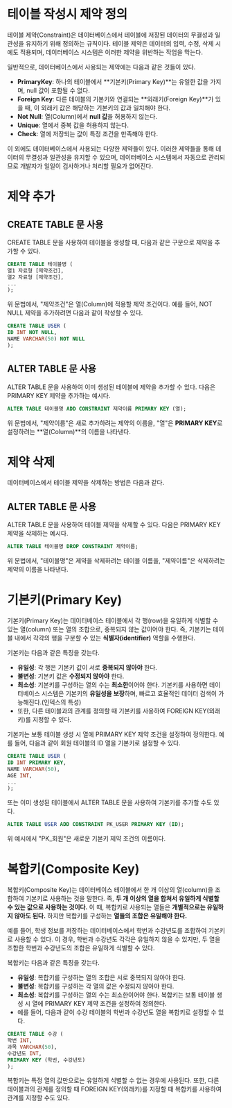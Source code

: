 # 테이블 작성시 제약 정의
테이블 제약(Constraint)은 데이터베이스에서 테이블에 저장된 데이터의 무결성과 일관성을 유지하기 위해 정의하는 규칙이다. 
테이블 제약은 데이터의 입력, 수정, 삭제 시에도 적용되며, 데이터베이스 시스템은 이러한 제약을 위반하는 작업을 막는다.

일반적으로, 데이터베이스에서 사용되는 제약에는 다음과 같은 것들이 있다.

* **PrimaryKey**: 하나의 테이블에서 **기본키(Primary Key)**는 유일한 값을 가지며, null 값이 포함될 수 없다.
* **Foreign Key**: 다른 테이블의 기본키와 연결되는 **외래키(Foreign Key)**가 있을 때, 이 외래키 값은 해당하는 기본키의 값과 일치해야 한다.
* **Not Null**: 열(Column)에서 **null 값**을 허용하지 않는다.
* **Unique**: 열에서 중복 값을 허용하지 않는다.
* **Check**: 열에 저장되는 값이 특정 조건을 만족해야 한다.

이 외에도 데이터베이스에서 사용되는 다양한 제약들이 있다. 
이러한 제약들을 통해 데이터의 무결성과 일관성을 유지할 수 있으며, 데이터베이스 시스템에서 자동으로 관리되므로 개발자가 일일이 검사하거나 처리할 필요가 없어진다.

# 제약 추가
## CREATE TABLE 문 사용
CREATE TABLE 문을 사용하여 테이블을 생성할 때, 다음과 같은 구문으로 제약을 추가할 수 있다.
```sql
CREATE TABLE 테이블명 (
열1 자료형 [제약조건],
열2 자료형 [제약조건],
...
);
```
위 문법에서, "제약조건"은 열(Column)에 적용할 제약 조건이다. 예를 들어, NOT NULL 제약을 추가하려면 다음과 같이 작성할 수 있다.

```sql
CREATE TABLE USER (
ID INT NOT NULL,
NAME VARCHAR(50) NOT NULL
);
```

## ALTER TABLE 문 사용
ALTER TABLE 문을 사용하여 이미 생성된 테이블에 제약을 추가할 수 있다. 다음은 PRIMARY KEY 제약을 추가하는 예시다.
```sql
ALTER TABLE 테이블명 ADD CONSTRAINT 제약이름 PRIMARY KEY (열);
```
위 문법에서, "제약이름"은 새로 추가하려는 제약의 이름을, "열"은 **PRIMARY KEY**로 설정하려는 **열(Column)**의 이름을 나타낸다.

# 제약 삭제
데이터베이스에서 테이블 제약을 삭제하는 방법은 다음과 같다.

## ALTER TABLE 문 사용
ALTER TABLE 문을 사용하여 테이블 제약을 삭제할 수 있다. 다음은 PRIMARY KEY 제약을 삭제하는 예시다.
```sql
ALTER TABLE 테이블명 DROP CONSTRAINT 제약이름;
```
위 문법에서, "테이블명"은 제약을 삭제하려는 테이블 이름을, "제약이름"은 삭제하려는 제약의 이름을 나타낸다.

# 기본키(Primary Key)
기본키(Primary Key)는 데이터베이스 테이블에서 각 행(row)을 유일하게 식별할 수 있는 열(column) 또는 열의 조합으로, 중복되지 않는 값이어야 한다. 
즉, 기본키는 테이블 내에서 각각의 행을 구분할 수 있는 **식별자(identifier)** 역할을 수행한다.

기본키는 다음과 같은 특징을 갖는다.

* **유일성**: 각 행은 기본키 값이 서로 **중복되지 않아야** 한다.
* **불변성**: 기본키 값은 **수정되지 않아야** 한다.
* **최소성**: 기본키를 구성하는 열의 수는 **최소한**이어야 한다. 
기본키를 사용하면 데이터베이스 시스템은 기본키의 **유일성을 보장**하며, 빠르고 효율적인 데이터 검색이 가능해진다.(인덱스의 특성) 
* 또한, 다른 테이블과의 관계를 정의할 때 기본키를 사용하여 FOREIGN KEY(외래키)를 지정할 수 있다.

기본키는 보통 테이블 생성 시 열에 PRIMARY KEY 제약 조건을 설정하여 정의한다. 예를 들어, 다음과 같이 회원 테이블의 ID 열을 기본키로 설정할 수 있다.
```sql
CREATE TABLE USER (
ID INT PRIMARY KEY,
NAME VARCHAR(50),
AGE INT,
...
);
```
또는 이미 생성된 테이블에서 ALTER TABLE 문을 사용하여 기본키를 추가할 수도 있다.

```sql
ALTER TABLE USER ADD CONSTRAINT PK_USER PRIMARY KEY (ID);
```
위 예시에서 "PK_회원"은 새로운 기본키 제약 조건의 이름이다.

# 복합키(Composite Key)
복합키(Composite Key)는 데이터베이스 테이블에서 한 개 이상의 열(column)을 조합하여 기본키로 사용하는 것을 말한다. 
즉, **두 개 이상의 열을 합쳐서 유일하게 식별할 수 있는 값으로 사용하는 것이다.**
이 때, 복합키로 사용되는 열들은 **개별적으로는 유일하지 않아도 된다.** 하지만 복합키를 구성하는 **열들의 조합은 유일해야 한다.**

예를 들어, 학생 정보를 저장하는 데이터베이스에서 학번과 수강년도를 조합하여 기본키로 사용할 수 있다. 
이 경우, 학번과 수강년도 각각은 유일하지 않을 수 있지만, 두 열을 조합한 학번과 수강년도의 조합은 유일하게 식별할 수 있다.

복합키는 다음과 같은 특징을 갖는다.

* **유일성**: 복합키를 구성하는 열의 조합은 서로 중복되지 않아야 한다.
* **불변성**: 복합키를 구성하는 각 열의 값은 수정되지 않아야 한다.
* **최소성**: 복합키를 구성하는 열의 수는 최소한이어야 한다.
복합키는 보통 테이블 생성 시 열에 PRIMARY KEY 제약 조건을 설정하여 정의한다. 
* 예를 들어, 다음과 같이 수강 테이블의 학번과 수강년도 열을 복합키로 설정할 수 있다.

```sql
CREATE TABLE 수강 (
학번 INT,
과목 VARCHAR(50),
수강년도 INT,
PRIMARY KEY (학번, 수강년도)
);
```

복합키는 특정 열의 값만으로는 유일하게 식별할 수 없는 경우에 사용된다. 
또한, 다른 테이블과의 관계를 정의할 때 FOREIGN KEY(외래키)를 지정할 때 복합키를 사용하여 관계를 지정할 수도 있다.